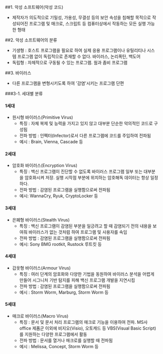 ##1. 악성 소프트웨어(악성 코드)
- 제작자가 의도적으로  기밀성, 가용성, 무결성 등의 보안 속성을 침해할 목적으로 작성되어진 프로그램 및 매크로, 스크립트 등 컴퓨터상에서 작동하는 모든 실행 가능한 형태

##2. 악성 소프트웨어의 분류
- 기생형 : 호스트 프로그램을 필요로 하여 실제 응용 프로그램이나 유틸리티나 시스템 프로그램 없이 독립적으로 존재할 수 없다. 바이러스, 논리폭탄, 백도어
- 독립형 : 자체적으로 구동될 수 있는 프로그램. 웜과 좀비 프로그램

##3. 바이러스
- 다른 프로그램을 변형시키도록 하여 '감염'시키는 프로그램 단편

###3-1. 세대별 분류
#### 1세대
- 원시형 바이러스(Primitive Virus)
    - 특징 : 자체 복제 및 능력을 가지고 있지 않고 대부분 단순한 악의적인 코드로 구성됨
    - 전파 방법 : 인펙터(Infector)로서 다른 프로그램에 코드를 주입하여 전파됨
    - 예시 : Brain, Vienna, Cascade 등
#### 2세대
- 암호화 바이러스(Encryption Virus)
    - 특징 : 백신 프로그램이 진단할 수 없도록 바이러스 프로그램 일부 또는 대부분을 암호화시켜 저장. 실행 시작점 부분에 위치하는 암호해독 데이터는 항상 일정하다.
    - 전파 방법 : 감염된 프로그램을 실행함으로써 전파됨
    - 예시: WannaCry, Ryuk, CryptoLocker 등
#### 3세대
- 은폐형 바이러스(Stealth Virus)
    - 특징 : 백신 프로그램이 감염된 부분을 일긍려고 할 때 감염되기 전의 내용을 보여줘 바이러스가 없는 것처럼 하여 프로그램 및 사용자를 속임
    - 전파 방법 : 감염된 프로그램을 실행함으로써 전파됨
    - 예시: Sony BMG rootkit, Rustock 루트킷 등
#### 4세대
- 갑옷형 바이러스(Armour Virus)
    - 특징 : 여러 단계의 암호화와 다양한 기법을 동원하여 바이러스 분석을 어렵게 만들어 시그니처 기반 탐지를 피해 백신 프로그램 개발을 지연시킴
    - 전파 방법 : 감염된 프로그램을 실행함으로써 전파됨
    - 예시 : Storm Worm, Marburg, Storm Worm 등
#### 5세대
- 매크로 바이러스(Macro Virus)
    - 특징 : 문서 및 문서 처리 프로그램의 매크로 기능을 이용하여 전파. MS사 office 제품군 이외에 비지오(Visio), 오토캐드 등 VBS(Visual Basic Script)를 지원하는 다양한 프로그램에서 활동
    - 전파 방법 : 문서를 열거나 매크로를 실행할 때 전파됨
    - 예시 : Melissa, Concept, Storm Worm 등